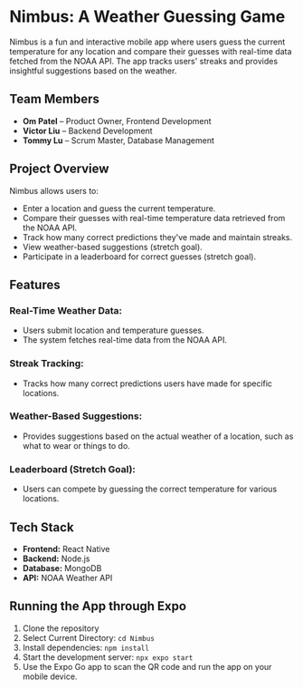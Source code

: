 # Nimbus: A Weather Guessing Game

Nimbus is a fun and interactive mobile app where users guess the current temperature for any location and compare their guesses with real-time data fetched from the NOAA API. The app tracks users' streaks and provides insightful suggestions based on the weather.

## Team Members
- **Om Patel** – Product Owner, Frontend Development
- **Victor Liu** – Backend Development
- **Tommy Lu** – Scrum Master, Database Management

## Project Overview
Nimbus allows users to:
- Enter a location and guess the current temperature.
- Compare their guesses with real-time temperature data retrieved from the NOAA API.
- Track how many correct predictions they've made and maintain streaks.
- View weather-based suggestions (stretch goal).
- Participate in a leaderboard for correct guesses (stretch goal).

## Features

### Real-Time Weather Data:
- Users submit location and temperature guesses.
- The system fetches real-time data from the NOAA API.

### Streak Tracking:
- Tracks how many correct predictions users have made for specific locations.

### Weather-Based Suggestions:
- Provides suggestions based on the actual weather of a location, such as what to wear or things to do.

### Leaderboard (Stretch Goal):
- Users can compete by guessing the correct temperature for various locations.

## Tech Stack
- **Frontend:** React Native
- **Backend:** Node.js
- **Database:** MongoDB
- **API:** NOAA Weather API

## Running the App through Expo
1. Clone the repository
2. Select Current Directory: `cd Nimbus`
3. Install dependencies: `npm install`
4. Start the development server: `npx expo start`
5. Use the Expo Go app to scan the QR code and run the app on your mobile device.
